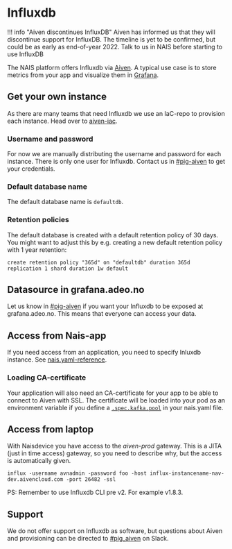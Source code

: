 # Influxdb

!!! info "Aiven discontinues InfluxDB"
    Aiven has informed us that they will discontinue support for InfluxDB. The timeline is yet to be confirmed, but could be as early as end-of-year 2022. Talk to us in NAIS before starting to use InfluxDB

The NAIS platform offers Influxdb via [Aiven](https://aiven.io/). A typical use case is to store metrics from your app and visualize them in [Grafana](https://grafana.adeo.no/).

## Get your own instance
As there are many teams that need Influxdb we use an IaC-repo to provision each instance.
Head over to [aiven-iac](https://github.com/navikt/aiven-iac#influxdb).

### Username and password
For now we are manually distributing the username and password for each instance.
There is only one user for Influxdb. Contact us in [#pig-aiven](https://nav-it.slack.com/archives/C018L1JATBQ) to get your credentials.

### Default database name
The default database name is `defaultdb`.

### Retention policies
The default database is created with a default retention policy of 30 days. You might want to adjust this by e.g. creating a new default retention policy with 1 year retention:

```
create retention policy "365d" on "defaultdb" duration 365d replication 1 shard duration 1w default
```

## Datasource in grafana.adeo.no
Let us know in [#pig-aiven](https://nav-it.slack.com/archives/C018L1JATBQ) if you want your Influxdb to be exposed at grafana.adeo.no.
This means that everyone can access your data.

## Access from Nais-app
If you need access from an application, you need to specify Inluxdb instance.
See [nais.yaml-reference](../nais-application/application.md#influxinstance).

### Loading CA-certificate
Your application will also need an CA-certificate for your app to be able to connect to Aiven with SSL. The certificate will be loaded into your pod as an environment variable if you define a [`.spec.kafka.pool`](../nais-application/application.md#kafkapool) in your nais.yaml file.

## Access from laptop
With Naisdevice you have access to the _aiven-prod_ gateway.
This is a JITA (just in time access) gateway, so you need to describe why, but the access is automatically given.

```
influx -username avnadmin -password foo -host influx-instancename-nav-dev.aivencloud.com -port 26482 -ssl
```

PS: Remember to use Influxdb CLI pre v2. For example v1.8.3.
## Support
We do not offer support on Influxdb as software, but questions about Aiven and provisioning can be directed to [#pig_aiven](https://nav-it.slack.com/archives/C018L1JATBQ) on Slack.
